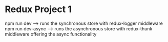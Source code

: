 # Redux Project 1

npm run dev --> runs the synchronous store with redux-logger middleware
npm run dev-async --> runs the asynchronous store with redux-thunk middleware offering the async functionality
